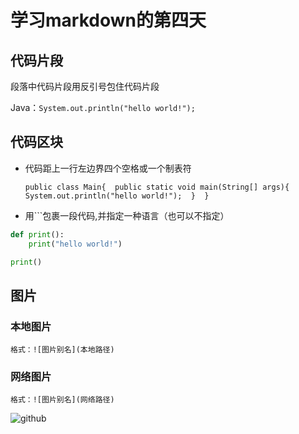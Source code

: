 # 学习markdown的第四天

## 代码片段

  段落中代码片段用反引号包住代码片段

  Java：`System.out.println("hello world!");`  

## 代码区块

 * 代码距上一行左边界四个空格或一个制表符  
 
       public class Main{  public static void main(String[] args){  System.out.println("hello world!");  }  } 
     
       

 * 用```包裹一段代码,并指定一种语言（也可以不指定）    

 ```python
 def print():
	 print("hello world!")

print()
 ```  

## 图片  

### 本地图片

    格式：![图片别名](本地路径)

### 网络图片  

    格式：![图片别名](网络路径)

 ![github](https://ss1.bdstatic.com/70cFuXSh_Q1YnxGkpoWK1HF6hhy/it/u=2759091851,1881379324&fm=26&gp=0.jpg)
